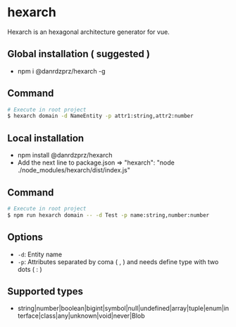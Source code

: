 # hexarch
Hexarch is an hexagonal architecture generator for vue.

## Global installation ( suggested )

* npm i @danrdzprz/hexarch -g

## Command

```bash
# Execute in root project
$ hexarch domain -d NameEntity -p attr1:string,attr2:number

```

## Local installation 

* npm install @danrdzprz/hexarch
* Add the next line to package.json => "hexarch": "node ./node_modules/hexarch/dist/index.js"


## Command

```bash
# Execute in root project
$ npm run hexarch domain -- -d Test -p name:string,number:number

```

## Options

- `-d`: Entity name
- `-p`: Attributes separated by coma ( , ) and needs define type with two dots ( : )

## Supported types
* string|number|boolean|bigint|symbol|null|undefined|array|tuple|enum|interface|class|any|unknown|void|never|Blob
